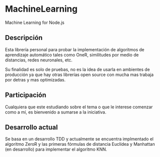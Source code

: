 MachineLearning
===============

Machine Learning for Node.js

Descripción
-----------
Esta librería personal para probar la implementación de algoritmos de aprendizaje automático tales como OneR, similitudes por medio de distancias, redes neuronales, etc.

Su finalidad es solo de pruebas, no es la idea de usarla en ambientes de producción ya que hay otras librerías open source con mucha mas trabaja por detras y mas optimizadas.


Participación
-------------
Cualquiera que este estudiando sobre el tema o que le interese comenzar como a mí, es bienvenido a sumarse a la iniciativa.


Desarrollo actual
-----------------

Se basa en un desarrollo TDD y actualmente se encuentra implmentado el algoritmo ZeroR y las primeras fórmulas de distancia Euclídea y Manhattan (en desarrollo) para implementar el algoritmo KNN.
